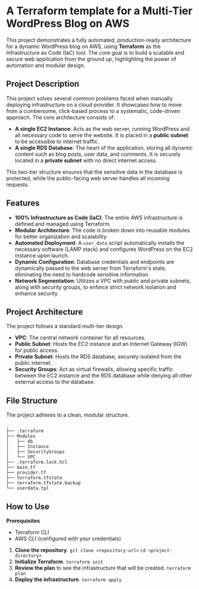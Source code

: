 # A Terraform template for a Multi-Tier WordPress Blog on AWS

This project demonstrates a fully automated, production-ready architecture for a dynamic WordPress blog on AWS, using **Terraform** as the Infrastructure as Code (IaC) tool. The core goal is to build a scalable and secure web application from the ground up, highlighting the power of automation and modular design.

## Project Description

This project solves several common problems faced when manually deploying infrastructure on a cloud provider. It showcases how to move from a cumbersome, click-based process to a systematic, code-driven approach. The core architecture consists of:

  * **A single EC2 Instance**: Acts as the web server, running WordPress and all necessary code to serve the website. It is placed in a **public subnet** to be accessible to internet traffic.
  * **A single RDS Database**: The heart of the application, storing all dynamic content such as blog posts, user data, and comments. It is securely located in a **private subnet** with no direct internet access.

This two-tier structure ensures that the sensitive data in the database is protected, while the public-facing web server handles all incoming requests.

## Features

  * **100% Infrastructure as Code (IaC)**: The entire AWS infrastructure is defined and managed using Terraform.
  * **Modular Architecture**: The code is broken down into reusable modules for better organization and scalability.
  * **Automated Deployment**: A `user_data` script automatically installs the necessary software (LAMP stack) and configures WordPress on the EC2 instance upon launch.
  * **Dynamic Configuration**: Database credentials and endpoints are dynamically passed to the web server from Terraform's state, eliminating the need to hardcode sensitive information.
  * **Network Segmentation**: Utilizes a VPC with public and private subnets, along with security groups, to enforce strict network isolation and enhance security.

## Project Architecture

The project follows a standard multi-tier design.

  * **VPC**: The central network container for all resources.
  * **Public Subnet**: Hosts the EC2 instance and an Internet Gateway (IGW) for public access.
  * **Private Subnet**: Hosts the RDS database, securely isolated from the public internet.
  * **Security Groups**: Act as virtual firewalls, allowing specific traffic between the EC2 instance and the RDS database while denying all other external access to the database.

## File Structure

The project adheres to a clean, modular structure.

```
.
├── .terraform
├── Modules
│   ├── db
│   ├── Instance
│   ├── SecurityGroups
│   └── VPC
├── .terraform.lock.hcl
├── main.tf
├── provider.tf
├── terraform.tfstate
├── terraform.tfstate.backup
└── userdata.tpl
```

## How to Use

**Prerequisites**

  * Terraform CLI
  * AWS CLI (configured with your credentials)

<!-- end list -->

1.  **Clone the repository**.
    `git clone <repository-url>`
    `cd <project-directory>`
2.  **Initialize Terraform**.
    `terraform init`
3.  **Review the plan** to see the infrastructure that will be created.
    `terraform plan`
4.  **Deploy the infrastructure**.
    `terraform apply`

